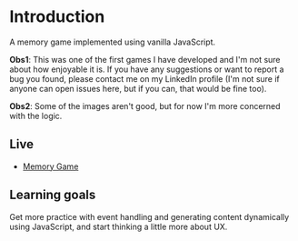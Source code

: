 # Introduction

A memory game implemented using vanilla JavaScript.

__Obs1__: This was one of the first games I have developed and I'm not sure about how enjoyable it is. If you have any suggestions or want to report a bug you found, please contact me on my LinkedIn profile (I'm not sure if anyone can open issues here, but if you can, that would be fine too).

__Obs2__: Some of the images aren't good, but for now I'm more concerned with the logic.

## Live

- [Memory Game](https://pedrosdev.github.io/memory-game/)

## Learning goals

Get more practice with event handling and generating content dynamically using JavaScript, and start thinking a little more about UX.
